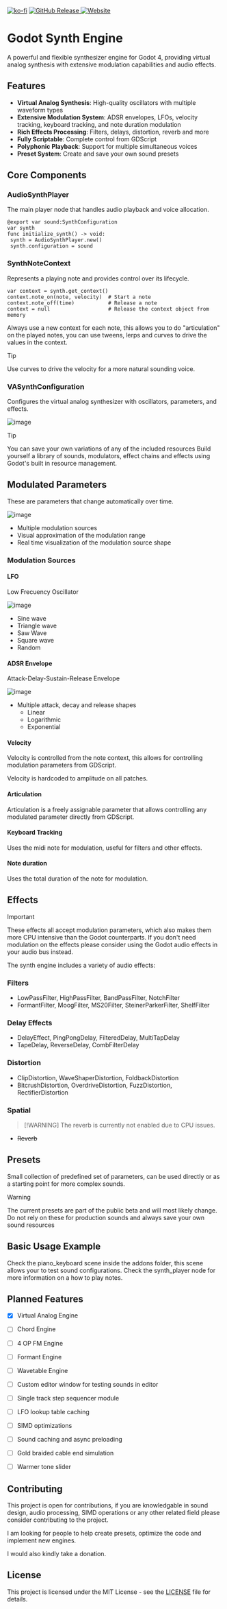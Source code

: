 [![ko-fi](https://ko-fi.com/img/githubbutton_sm.svg)](https://ko-fi.com/O5O21BTCOZ) [![GitHub Release](https://img.shields.io/github/v/release/eclipsinglines/godotsynth?style=for-the-badge&logo=godotengine&logoColor=white)
](https://github.com/EclipsingLines/GodotSynth/releases)
 [![Website](https://img.shields.io/website?url=https%3A%2F%2Feclipsinglines.github.io%2FGodotSynth%2F&style=for-the-badge)](https://eclipsinglines.github.io/GodotSynth/)

# Godot Synth Engine

A powerful and flexible synthesizer engine for Godot 4, providing virtual analog synthesis with extensive modulation capabilities and audio effects.

## Features

- **Virtual Analog Synthesis**: High-quality oscillators with multiple waveform types
- **Extensive Modulation System**: ADSR envelopes, LFOs, velocity tracking, keyboard tracking, and note duration modulation
- **Rich Effects Processing**: Filters, delays, distortion, reverb and more
- **Fully Scriptable**: Complete control from GDScript
- **Polyphonic Playback**: Support for multiple simultaneous voices
- **Preset System**: Create and save your own sound presets

## Core Components

### AudioSynthPlayer

The main player node that handles audio playback and voice allocation.

```gdscript
@export var sound:SynthConfiguration
var synth
func initialize_synth() -> void:
 synth = AudioSynthPlayer.new()
 synth.configuration = sound
```

### SynthNoteContext

Represents a playing note and provides control over its lifecycle.

```gdscript
var context = synth.get_context()
context.note_on(note, velocity)  # Start a note
context.note_off(time)           # Release a note
context = null                   # Release the context object from memory
```

Always use a new context for each note, this allows you to do "articulation" on the played notes, you can use tweens, lerps and curves to drive the values in the context.

> [!TIP]
> Use curves to drive the velocity for a more natural sounding voice.

### VASynthConfiguration

Configures the virtual analog synthesizer with oscillators, parameters, and effects.

![image](https://github.com/user-attachments/assets/b2bb414f-5989-41b1-ac91-c19fddbe95d8)

> [!TIP]
> You can save your own variations of any of the included resources
> Build yourself a library of sounds, modulators, effect chains and effects using Godot's built in resource management.

## Modulated Parameters

These are parameters that change automatically over time.

![image](https://github.com/user-attachments/assets/c622c5d6-a32d-417c-be3c-180641391a6c)

- Multiple modulation sources
- Visual approximation of the modulation range
- Real time visualization of the modulation source shape

### Modulation Sources

#### LFO

Low Frecuency Oscillator

![image](https://github.com/user-attachments/assets/305be2c9-f1a3-487c-8317-294ce77f690c)

- Sine wave
- Triangle wave
- Saw Wave
- Square wave
- Random

#### ADSR Envelope

Attack-Delay-Sustain-Release Envelope

![image](https://github.com/user-attachments/assets/d964e48c-e3d6-4541-9976-4066ef8938d0)

- Multiple attack, decay and release shapes
 	- Linear
 	- Logarithmic
 	- Exponential

#### Velocity

Velocity is controlled from the note context, this allows for controlling modulation parameters from GDScript.

Velocity is hardcoded to amplitude on all patches.

#### Articulation

Articulation is a freely assignable parameter that allows controlling any modulated parameter directly from GDScript.

#### Keyboard Tracking

Uses the midi note for modulation, useful for filters and other effects.

#### Note duration

Uses the total duration of the note for modulation.

## Effects

> [!IMPORTANT]
> These effects all accept modulation parameters, which also makes them more CPU intensive than the Godot counterparts.
> If you don't need modulation on the effects please consider using the Godot audio effects in your audio bus instead.

The synth engine includes a variety of audio effects:

### Filters

- LowPassFilter, HighPassFilter, BandPassFilter, NotchFilter
- FormantFilter, MoogFilter, MS20Filter, SteinerParkerFilter, ShelfFilter

### Delay Effects

- DelayEffect, PingPongDelay, FilteredDelay, MultiTapDelay
- TapeDelay, ReverseDelay, CombFilterDelay

### Distortion

- ClipDistortion, WaveShaperDistortion, FoldbackDistortion
- BitcrushDistortion, OverdriveDistortion, FuzzDistortion, RectifierDistortion

### Spatial
>
> [!WARNING]
> The reverb is currently not enabled due to CPU issues.

- ~~Reverb~~

## Presets

Small collection of predefined set of parameters, can be used directly or as a starting point for more complex sounds.

> [!WARNING]
> The current presets are part of the public beta and will most likely change.
> Do not rely on these for production sounds and always save your own sound resources

## Basic Usage Example

Check the piano_keyboard scene inside the addons folder, this scene allows your to test sound configurations.
Check the synth_player node for more information on a how to play notes.

## Planned Features

- [x] Virtual Analog Engine
- [ ] Chord Engine
- [ ] 4 OP FM Engine
- [ ] Formant Engine
- [ ] Wavetable Engine

- [ ] Custom editor window for testing sounds in editor
- [ ] Single track step sequencer module

- [ ] LFO lookup table caching
- [ ] SIMD optimizations
- [ ] Sound caching and async preloading

- [ ] Gold braided cable end simulation
- [ ] Warmer tone slider

## Contributing

This project is open for contributions, if you are knowledgable in sound design, audio processing, SIMD operations or any other related field please consider contributing to the project.

I am looking for people to help create presets, optimize the code and implement new engines.

I would also kindly take a donation.

## License

This project is licensed under the MIT License - see the [LICENSE](LICENSE) file for details.

